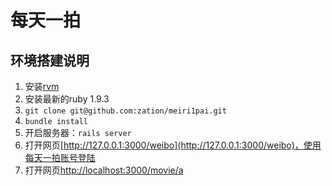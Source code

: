 # 每天一拍
## 环境搭建说明
1. 安装[rvm](https://rvm.io/)
2. 安装最新的ruby 1.9.3
3. `git clone git@github.com:zation/meiri1pai.git`
4. `bundle install`
5. 开启服务器：`rails server`
6. 打开网页[http://127.0.0.1:3000/weibo](http://127.0.0.1:3000/weibo)，使用每天一拍账号登陆
7. 打开网页[http://localhost:3000/movie/a](http://localhost:3000/movie/a)